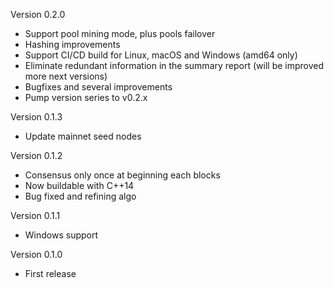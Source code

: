 Version 0.2.0

- Support pool mining mode, plus pools failover
- Hashing improvements
- Support CI/CD build for Linux, macOS and Windows (amd64 only)
- Eliminate redundant information in the summary report (will be improved more next versions)
- Bugfixes and several improvements
- Pump version series to v0.2.x

Version 0.1.3

- Update mainnet seed nodes

Version 0.1.2

- Consensus only once at beginning each blocks
- Now buildable with C++14
- Bug fixed and refining algo

Version 0.1.1

- Windows support

Version 0.1.0

- First release
